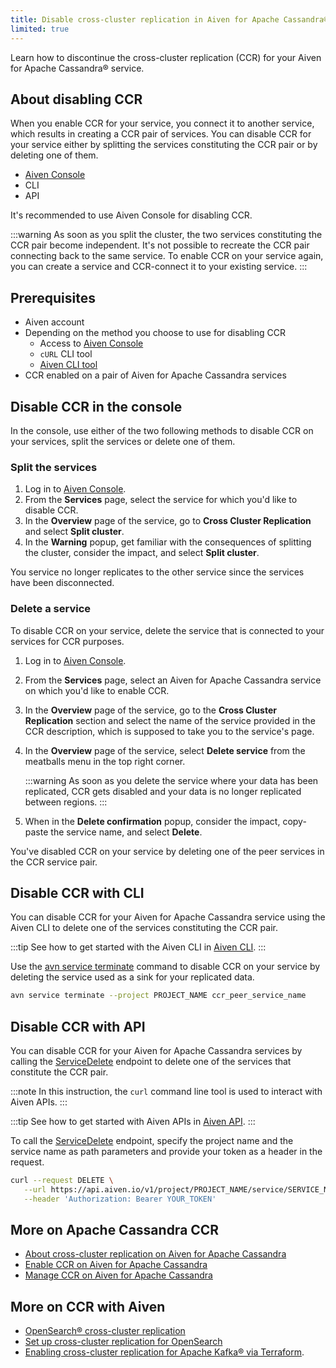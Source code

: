 ```yaml
---
title: Disable cross-cluster replication in Aiven for Apache Cassandra®
limited: true
---
```


Learn how to discontinue the cross-cluster replication (CCR) for your Aiven for Apache Cassandra® service.

## About disabling CCR

When you enable CCR for your service, you connect it to another service,
which results in creating a CCR pair of services. You can disable CCR
for your service either by splitting the services constituting the CCR
pair or by deleting one of them.

-   [Aiven Console](https://console.aiven.io/)
-   CLI
-   API

It's recommended to use Aiven Console for disabling CCR.

:::warning
As soon as you split the cluster, the two services constituting the CCR
pair become independent. It's not possible to recreate the CCR pair
connecting back to the same service. To enable CCR on your service
again, you can create a service and CCR-connect it to your existing
service.
:::

## Prerequisites

-   Aiven account
-   Depending on the method you choose to use for disabling CCR
    -   Access to [Aiven Console](https://console.aiven.io/)
    -   `cURL` CLI tool
    -   [Aiven CLI tool](https://github.com/aiven/aiven-client)
-   CCR enabled on a pair of Aiven for Apache Cassandra services

## Disable CCR in the console

In the console, use either of the two following methods to disable CCR
on your services, split the services or delete one of them.

### Split the services

1.  Log in to [Aiven Console](https://console.aiven.io/).
2.  From the **Services** page, select the service for which you'd like
    to disable CCR.
3.  In the **Overview** page of the service, go to **Cross Cluster
    Replication** and select **Split cluster**.
4.  In the **Warning** popup, get familiar with the consequences of
    splitting the cluster, consider the impact, and
    select **Split cluster**.

You service no longer replicates to the other service since the services
have been disconnected.

### Delete a service

To disable CCR on your service, delete the service that is connected to
your services for CCR purposes.

1.  Log in to [Aiven Console](https://console.aiven.io/).

2.  From the **Services** page, select an Aiven for Apache Cassandra
    service on which you'd like to enable CCR.

3.  In the **Overview** page of the service, go to the **Cross
    Cluster Replication** section and select the name of the service
    provided in the CCR description, which is supposed to take you to
    the service's page.

4.  In the **Overview** page of the service, select **Delete service**
    from the meatballs menu in the top right corner.

    :::warning
    As soon as you delete the service where your data has been
    replicated, CCR gets disabled and your data is no longer replicated
    between regions.
    :::

5.  When in the **Delete confirmation** popup, consider
    the impact, copy-paste the service name, and select **Delete**.

You've disabled CCR on your service by deleting one of the peer
services in the CCR service pair.

## Disable CCR with CLI

You can disable CCR for your Aiven for Apache Cassandra service using
the Aiven CLI to delete one of the services constituting the CCR pair.

:::tip
See how to get started with the Aiven CLI in
[Aiven CLI](/docs/tools/cli).
:::

Use the
[avn service terminate](/docs/tools/cli/service-cli#avn-cli-service-terminate) command to disable CCR on your service by deleting the
service used as a sink for your replicated data.

```bash
avn service terminate --project PROJECT_NAME ccr_peer_service_name
```

## Disable CCR with API

You can disable CCR for your Aiven for Apache Cassandra services by
calling the
[ServiceDelete](https://api.aiven.io/doc/#tag/Service/operation/ServiceDelete)
endpoint to delete one of the services that constitute the CCR pair.

:::note
In this instruction, the `curl` command line tool is used to interact
with Aiven APIs.
:::

:::tip
See how to get started with Aiven APIs in [Aiven API](/docs/tools/api).
:::

To call the
[ServiceDelete](https://api.aiven.io/doc/#tag/Service/operation/ServiceDelete)
endpoint, specify the project name and the service name as path
parameters and provide your token as a header in the request.

```bash
curl --request DELETE \
   --url https://api.aiven.io/v1/project/PROJECT_NAME/service/SERVICE_NAME \
   --header 'Authorization: Bearer YOUR_TOKEN'
```

## More on Apache Cassandra CCR

-   [About cross-cluster replication on Aiven for Apache Cassandra](/docs/products/cassandra/concepts/cross-cluster-replication)
-   [Enable CCR on Aiven for Apache Cassandra](/docs/products/cassandra/howto/enable-cross-cluster-replication)
-   [Manage CCR on Aiven for Apache Cassandra](/docs/products/cassandra/howto/manage-cross-cluster-replication)

## More on CCR with Aiven

-   [OpenSearch® cross-cluster replication](/docs/products/opensearch/concepts/cross-cluster-replication-opensearch)
-   [Set up cross-cluster replication for OpenSearch](/docs/products/opensearch/howto/setup-cross-cluster-replication-opensearch)
-   [Enabling cross-cluster replication for Apache Kafka® via
    Terraform](https://github.com/aiven/terraform-provider-aiven/tree/main/examples/kafka/kafka_mirrormaker).
